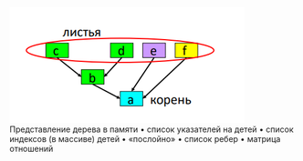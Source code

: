![](Pasted%20image%2020240107203251.png)
Представление дерева в памяти 
• список указателей на детей 
• список индексов (в массиве) детей 
• «послойно» 
• список ребер 
• матрица отношений
